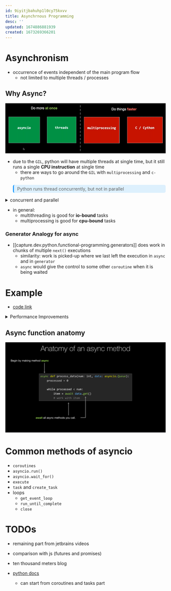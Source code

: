 ```yaml
---
id: 9iyitjbahuhp1l0cy75kxvv
title: Asynchrnous Programming
desc: ''
updated: 1674886881939
created: 1673269366201
---
```


# Asynchronism

- occurrence of events independent of the main program flow
  - not limited to multiple threads / processes

## Why Async?

![](/assets/images/2023-01-09-18-49-42.png)

- due to the `GIL`, python will have multiple threads at single time, but it still runs a single **CPU instruction** at single time
  - there are ways to go around the `GIL` with `multiprocessing` and `c-python`

<blockquote style="background-color: #0096FF20; padding:4px 3px; border-radius: 5px; border-left: 0.25em solid #0096FF; padding-left: 0.75em">Python runs thread concurrently, but not in parallel</blockquote>

<details>
<summary>concurrent and parallel</summary>

![](/assets/images/2023-01-10-11-38-43.png)

</details>

- in general:
  - multithreading is good for **io-bound** tasks
  - multiprocessing is good for **cpu-bound** tasks

### Generator Analogy for async

- [[capture.dev.python.functional-programming.generators]] does work in chunks of multiple `next()` executions
  - similarity: work is picked-up where we last left the execution in `async` and in `generator`
  - `async` would give the control to some other `coroutine` when it is being waited

# Example

- [code link](https://github.com/mikeckennedy/async-await-jetbrains-webcast/tree/master/code/producer_consumer)

<details>
<summary>Performance Improvements</summary>

![](/assets/images/2023-01-10-13-33-13.png)

![](/assets/images/2023-01-10-13-33-27.png)

</details>

## Async function anatomy

![](/assets/images/2023-01-10-13-32-24.png)

# Common methods of asyncio

- `coroutines`
- `asyncio.run()`
- `asyncio.wait_for()`
- `execute`
- `task` and `create_task`
- loops
  - `get_event_loop`
  - `run_until_complete`
  - `close`

# TODOs

- remaining part from jetbrains videos
- comparison with js (futures and promises)
- ten thousand meters blog
  
- [python docs](https://docs.python.org/3/library/asyncio.html)
  - can start from coroutines and tasks part
